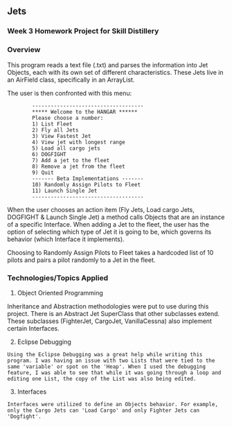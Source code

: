 ## Jets

### Week 3 Homework Project for Skill Distillery

### Overview

  This program reads a text file (.txt) and parses the information into Jet Objects, each with its own set of different characteristics. These Jets live in an AirField class, specifically in an ArrayList.



  The user is then confronted with this menu:

  			------------------------------------
  			***** Welcome to the HANGAR ******
			Please choose a number:
			1) List Fleet
			2) Fly all Jets
			3) View Fastest Jet
			4) View jet with longest range
			5) Load all cargo jets
			6) DOGFIGHT
			7) Add a jet to the fleet
			8) Remove a jet from the fleet
			9) Quit
			------- Beta Implementations -------
			10) Randomly Assign Pilots to Fleet
			11) Launch Single Jet
  			------------------------------------

  When the user chooses an action item (Fly Jets, Load cargo Jets, DOGFIGHT & Launch Single Jet) a method calls Objects that are an instance of a specific Interface. When adding a Jet to the fleet, the user has the option of selecting which type of Jet it is going to be, which governs its behavior (which Interface it implements). 
  
  Choosing to Randomly Assign Pilots to Fleet takes a hardcoded list of 10 pilots and pairs a pilot randomly to a Jet in the fleet. 

### Technologies/Topics Applied

  1) Object Oriented Programming
  
   Inheritance and Abstraction methodologies were put to use during this project. There is an Abstract Jet SuperClass that other subclasses extend. These subclasses (FighterJet, CargoJet, VanillaCessna) also implement certain Interfaces.  

  2) Eclipse Debugging
  
    Using the Eclipse Debugging was a great help while writing this program. I was having an issue with two Lists that were tied to the same 'variable' or spot on the 'Heap'. When I used the debugging feature, I was able to see that while it was going through a loop and editing one List, the copy of the List was also being edited. 

  3) Interfaces
  
    Interfaces were utilized to define an Objects behavior. For example, only the Cargo Jets can 'Load Cargo' and only Fighter Jets can 'Dogfight'. 
